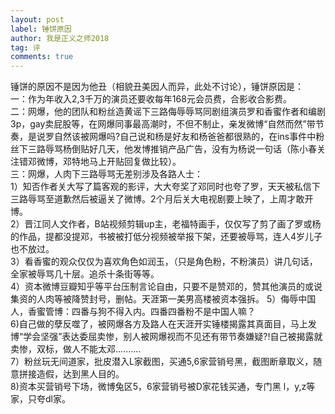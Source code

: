 ```yaml
---
layout: post
label: 锤饼原因
author: 我是正义之师2018
tag: 评
comments: true
---
```


锤饼的原因不是因为他丑（相貌丑美因人而异，此处不讨论），锤饼原因是：
<br>一：作为年收入2,3千万的演员还要收每年168元会员费，合影收合影费。
<br>二：网爆，他的团队和粉丝造黄谣下三路侮辱辱骂同剧组演员罗和香蜜作者和编剧3p，gay卖屁股等，在网爆同事最高潮时，不但不制止，亲发微博“自然而然”带节奏，是说罗自然该被网爆吗?自己说和杨是好友和杨爸爸都很熟的，在ins事件中粉丝下三路辱骂杨倒贴好几天，他发博推销产品广告，没有为杨说一句话（陈小春关注错邓微博，邓特地马上开贴回复做比较）。
<br>三：网爆，人肉下三路辱骂无差别涉及各路人士：
<br>1）知否作者关大写了篇客观的影评，大大夸奖了邓同时也夸了罗，天天被私信下三路辱骂至道歉然后被逼关了微博。2个月后关大电视剧要上映了，上周才敢开博。
<br>2）晋江同人文作者，B站视频剪辑up主，老福特画手，仅仅写了剪了画了罗或杨的作品，提都没提邓，书被被打低分视频被举报下架，还要被辱骂，连人4岁儿子也不放过。
<br>3）看香蜜的观众仅仅为喜欢角色如润玉，（只是角色粉，不粉演员）讲几句话，全家被辱骂几十层。追杀十条街等等。
<br>4）资本微博豆瓣知乎等平台压制言论自由，只要不是赞邓的，赞其他演员的或说集资的人肉等被降赞封号，删帖。天涯第一美男高楼被资本强拆。
5）侮辱中国人，香蜜管博：四番与狗不得入内。四番四番粉不是中国人嘛？
<br>6)自己做的孽反噬了，被网爆各方及路人在天涯开实锤楼揭露其真面目，马上发博“学会坚强”表达委屈卖惨，别人被网爆视而不见还有带节奏嫌疑?!自己被揭露就卖惨，双标，做人不能太邓..........
<br>7）粉丝玩无间道家，批皮潜入L家截图，买通5,6家营销号黑，截图断章取义，随意拼接造假，达到黑人目的。
<br>8)资本买营销号下场，微博兔区5，6家营销号被D家花钱买通，专门黑 l，y,z等家，只夸dl家。